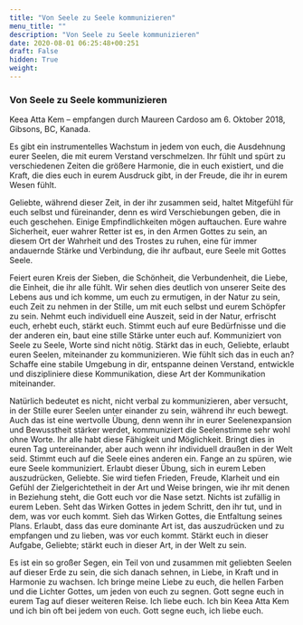 ```yaml
---
title: "Von Seele zu Seele kommunizieren"
menu_title: ""
description: "Von Seele zu Seele kommunizieren"
date: 2020-08-01 06:25:48+00:251
draft: False
hidden: True
weight:
---
```

### Von Seele zu Seele kommunizieren

Keea Atta Kem – empfangen durch Maureen Cardoso am 6. Oktober 2018, Gibsons, BC, Kanada.

Es gibt ein instrumentelles Wachstum in jedem von euch, die Ausdehnung eurer Seelen, die mit eurem Verstand verschmelzen. Ihr fühlt und spürt zu verschiedenen Zeiten die größere Harmonie, die in euch existiert, und die Kraft, die dies euch in eurem Ausdruck gibt, in der Freude, die ihr in eurem Wesen fühlt.

Geliebte, während dieser Zeit, in der ihr zusammen seid, haltet Mitgefühl für euch selbst und füreinander, denn es wird Verschiebungen geben, die in euch geschehen. Einige Empfindlichkeiten mögen auftauchen. Eure wahre Sicherheit, euer wahrer Retter ist es, in den Armen Gottes zu sein, an diesem Ort der Wahrheit und des Trostes zu ruhen, eine für immer andauernde Stärke und Verbindung, die ihr aufbaut, eure Seele mit Gottes Seele.

Feiert euren Kreis der Sieben, die Schönheit, die Verbundenheit, die Liebe, die Einheit, die ihr alle fühlt. Wir sehen dies deutlich von unserer Seite des Lebens aus und ich komme, um euch zu ermutigen, in der Natur zu sein, euch Zeit zu nehmen in der Stille, um mit euch selbst und eurem Schöpfer zu sein. Nehmt euch individuell eine Auszeit, seid in der Natur, erfrischt euch, erhebt euch, stärkt euch. Stimmt euch auf eure Bedürfnisse und die der anderen ein, baut eine stille Stärke unter euch auf. Kommuniziert von Seele zu Seele, Worte sind nicht nötig. Stärkt das in euch, Geliebte, erlaubt euren Seelen, miteinander zu kommunizieren. Wie fühlt sich das in euch an? Schaffe eine stabile Umgebung in dir, entspanne deinen Verstand, entwickle und diszipliniere diese Kommunikation, diese Art der Kommunikation miteinander.

Natürlich bedeutet es nicht, nicht verbal zu kommunizieren, aber versucht, in der Stille eurer Seelen unter einander zu sein, während ihr euch bewegt. Auch das ist eine wertvolle Übung, denn wenn ihr in eurer Seelenexpansion und Bewusstheit stärker werdet, kommuniziert die Seelenstimme sehr wohl ohne Worte. Ihr alle habt diese Fähigkeit und Möglichkeit. Bringt dies in euren Tag untereinander, aber auch wenn ihr individuell draußen in der Welt seid. Stimmt euch auf die Seele eines anderen ein. Fange an zu spüren, wie eure Seele kommuniziert. Erlaubt dieser Übung, sich in eurem Leben auszudrücken, Geliebte. Sie wird tiefen Frieden, Freude, Klarheit und ein Gefühl der Zielgerichtetheit in der Art und Weise bringen, wie ihr mit denen in Beziehung steht, die Gott euch vor die Nase setzt. Nichts ist zufällig in eurem Leben. Seht das Wirken Gottes in jedem Schritt, den ihr tut, und in dem, was vor euch kommt. Sieh das Wirken Gottes, die Entfaltung seines Plans. Erlaubt, dass das eure dominante Art ist, das auszudrücken und zu empfangen und zu lieben, was vor euch kommt. Stärkt euch in dieser Aufgabe, Geliebte; stärkt euch in dieser Art, in der Welt zu sein.

Es ist ein so großer Segen, ein Teil von und zusammen mit geliebten Seelen auf dieser Erde zu sein, die sich danach sehnen, in Liebe, in Kraft und in Harmonie zu wachsen. Ich bringe meine Liebe zu euch, die hellen Farben und die Lichter Gottes, um jeden von euch zu segnen. Gott segne euch in eurem Tag auf dieser weiteren Reise. Ich liebe euch. Ich bin Keea Atta Kem und ich bin oft bei jedem von euch. Gott segne euch, ich liebe euch.
